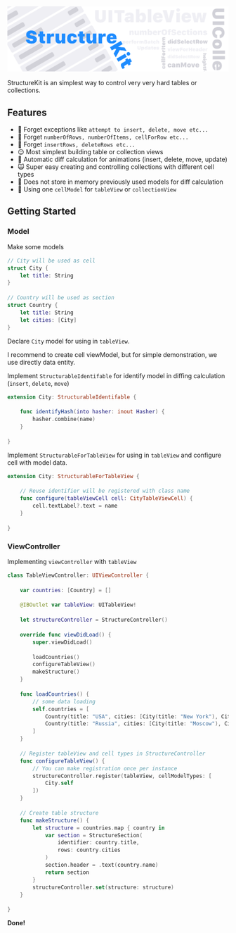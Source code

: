 ![StructureKit: Perfect Table/Collection Building](structurekit.png)

StructureKit is an simplest way to control very very hard tables or collections.

## Features

- 🙉 Forget exceptions like `attempt to insert, delete, move etc...`
- 🙊 Forget `numberOfRows, numberOfItems, cellForRow etc...`
- 🙈 Forget `insertRows, deleteRows etc...`
- 😌 Most simplest building table or collection views
- 🤩 Automatic diff calculation for animations (insert, delete, move, update)
- 🙀 Super easy creating and controlling collections with different cell types
- 🤨 Does not store in memory previously used models for diff calculation
- 🤗 Using one `cellModel` for `tableView` or `collectionView`

## Getting Started

### Model

Make some models

```swift
// City will be used as cell
struct City {
	let title: String
}

// Country will be used as section
struct Country {
	let title: String
	let cities: [City]
}
```

Declare `City` model for using in `tableView`.

I recommend to create cell viewModel, but for simple demonstration, we use directly data entity.

Implement `StructurableIdentifable` for identify model in diffing calculation (`insert`, `delete`, `move`)

```swift
extension City: StructurableIdentifable {
    
    func identifyHash(into hasher: inout Hasher) {
        hasher.combine(name)
    }
    
}
```
Implement `StructurableForTableView` for using in `tableView` and configure cell with model data. 

```swift
extension City: StructurableForTableView {
    
    // Reuse identifier will be registered with class name
    func configure(tableViewCell cell: CityTableViewCell) {
        cell.textLabel?.text = name
    }
    
}
```
### ViewController

Implementing `viewController` with `tableView`

```swift
class TableViewController: UIViewController {

	var countries: [Country] = []

    @IBOutlet var tableView: UITableView!
    
    let structureController = StructureController()
    
    override func viewDidLoad() {
        super.viewDidLoad()

        loadCountries()
        configureTableView()
        makeStructure()
    }
    
    func loadCountries() {
        // some data loading
        self.countries = [
        	Country(title: "USA", cities: [City(title: "New York"), City(title: "Los Angeles"), City(title: "Cupertino")]),
        	Country(title: "Russia", cities: [City(title: "Moscow"), City(title: "Rostov-on-Don"), City(title: "Yeysk")])
        ]
    }
    
    // Register tableView and cell types in StructureController
    func configureTableView() {
    	// You can make registration once per instance
        structureController.register(tableView, cellModelTypes: [
            City.self
        ])
    }
    
    // Create table structure
    func makeStructure() {
        let structure = countries.map { country in
            var section = StructureSection(
                identifier: country.title,
                rows: country.cities
            )
            section.header = .text(country.name)
            return section
        }
        structureController.set(structure: structure)
    }
    
}

```
**Done!**
